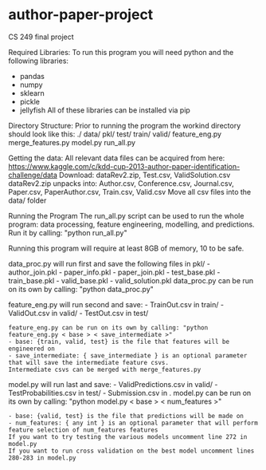 # author-paper-project
CS 249 final project


Required Libraries:
To run this program you will need python and the following libraries:
  - pandas
  - numpy
  - sklearn
  - pickle
  - jellyfish
 All of these libraries can be installed via pip

Directory Structure: Prior to running the program the workind directory should look like this:
./
 data/
 pkl/
 test/
 train/
 valid/
 feature_eng.py
 merge_features.py
 model.py
 run_all.py


Getting the data:
All relevant data files can be acquired from here: https://www.kaggle.com/c/kdd-cup-2013-author-paper-identification-challenge/data
Download: dataRev2.zip, Test.csv, ValidSolution.csv
dataRev2.zip unpacks into: Author.csv, Conference.csv, Journal.csv, Paper.csv, PaperAuthor.csv, Train.csv, Valid.csv
Move all csv files into the data/ folder

Running the Program
The run_all.py script can be used to run the whole program: data processing, feature engineering, modelling, and predictions.
Run it by calling: "python run_all.py"

Running this program will require at least 8GB of memory, 10 to be safe.

data_proc.py will run first and save the following files in pkl/
	- author_join.pkl
	- paper_info.pkl
	- paper_join.pkl
	- test_base.pkl
	- train_base.pkl
	- valid_base.pkl
	- valid_solution.pkl
	data_proc.py can be run on its own by calling: "python data_proc.py"

feature_eng.py will run second and save:
	- TrainOut.csv in train/
	- ValidOut.csv in valid/
	- TestOut.csv in test/

	feature_eng.py can be run on its own by calling: "python feature_eng.py < base > < save_intermediate >"
	- base: {train, valid, test} is the file that features will be engineered on
	- save_intermediate: { save_intermediate } is an optional parameter that will save the intermediate feature csvs. 
	Intermediate csvs can be merged with merge_features.py

model.py will run last and save:
	- ValidPredictions.csv in valid/
	- TestProbabilities.csv in test/
	- Submission.csv in .
	model.py can be run on its own by calling: "python model.py < base > < num_features >"

	- base: {valid, test} is the file that predictions will be made on
	- num_features: { any int } is an optional parameter that will perform feature selection of num_features features
	If you want to try testing the various models uncomment line 272 in model.py
	If you want to run cross validation on the best model uncomment lines 280-283 in model.py


